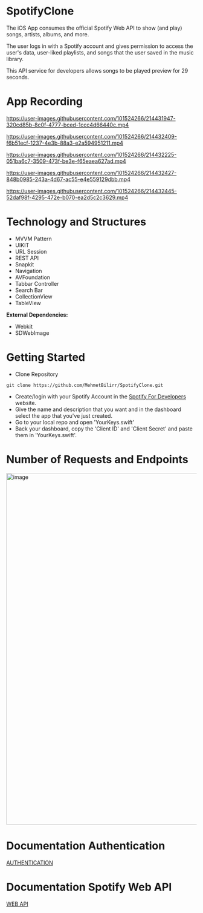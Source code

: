 # SpotifyClone

The iOS App consumes the official Spotify Web API to show (and play) songs, artists, albums, and more. 

The user logs in with a Spotify account and gives permission to access the user's data, user-liked playlists, and songs that the user saved in the music library. 

This API service for developers allows songs to be played preview for 29 seconds.

# App Recording


https://user-images.githubusercontent.com/101524266/214431947-320cd85b-8c0f-4777-bced-1ccc4d66440c.mp4 

https://user-images.githubusercontent.com/101524266/214432409-f6b51ecf-1237-4e3b-88a3-e2a594951211.mp4

https://user-images.githubusercontent.com/101524266/214432225-051ba6c7-3509-473f-be3e-f65eaea627ad.mp4

https://user-images.githubusercontent.com/101524266/214432427-848b0985-243a-4d67-ac55-e4e559129dbb.mp4

https://user-images.githubusercontent.com/101524266/214432445-52daf98f-4295-472e-b070-ea2d5c2c3629.mp4



# Technology and Structures
* MVVM Pattern
* UIKIT
* URL Session
* REST API
* Snapkit
* Navigation
* AVFoundation
* Tabbar Controller
* Search Bar
* CollectionView
* TableView


**External Dependencies:**  
* Webkit
* SDWebImage

# Getting Started
* Clone Repository
```
git clone https://github.com/MehmetBilirr/SpotifyClone.git

```
* Create/login with your Spotify Account in the [Spotify For Developers](https://developer.spotify.com) website.
* Give the name and description that you want and in the dashboard select the app that you've just created.
* Go to your local repo and open 'YourKeys.swift'
* Back your dashboard, copy the 'Client ID' and 'Client Secret' and paste them in 'YourKeys.swift'.

# Number of Requests and Endpoints

<img width="929" alt="image" src="https://user-images.githubusercontent.com/101524266/214176014-4d27f439-7bd2-47f6-abee-ba7517786855.png">

# Documentation Authentication 
[AUTHENTICATION](https://developer.spotify.com/documentation/general/guides/authorization/code-flow)

# Documentation Spotify Web API
[WEB API](https://developer.spotify.com/documentation/web-api/reference/#/)

